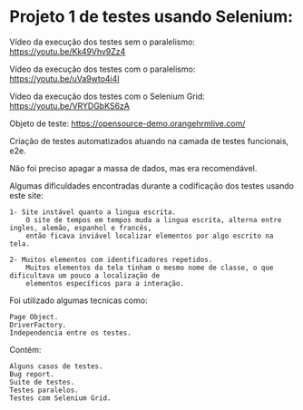 # Projeto 1 de testes usando Selenium:

Vídeo da execução dos testes sem o paralelismo: https://youtu.be/Kk49Vhv9Zz4

Vídeo da execução dos testes com o paralelismo: https://youtu.be/uVa9wto4i4I

Vídeo da execução dos testes com o Selenium Grid: https://youtu.be/VRYDGbKS6zA

Objeto de teste: https://opensource-demo.orangehrmlive.com/

Criação de testes automatizados atuando na camada de testes funcionais, e2e.

Não foi preciso apagar a massa de dados, mas era recomendável.

Algumas dificuldades encontradas durante a codificação dos testes usando este site:

    1- Site instável quanto a lingua escrita.
        O site de tempos em tempos muda a lingua escrita, alterna entre ingles, alemão, espanhol e francês, 
        então ficava inviável localizar elementos por algo escrito na tela.    
        
    2- Muitos elementos com identificadores repetidos.
        Muitos elementos da tela tinham o mesmo nome de classe, o que dificultava um pouco a localização de 
        elementos específicos para a interação.

Foi utilizado algumas tecnicas como:

    Page Object.
    DriverFactory.
    Independencia entre os testes.

Contém:

    Alguns casos de testes.
    Bug report.
    Suite de testes.
    Testes paralelos.
    Testes com Selenium Grid.

